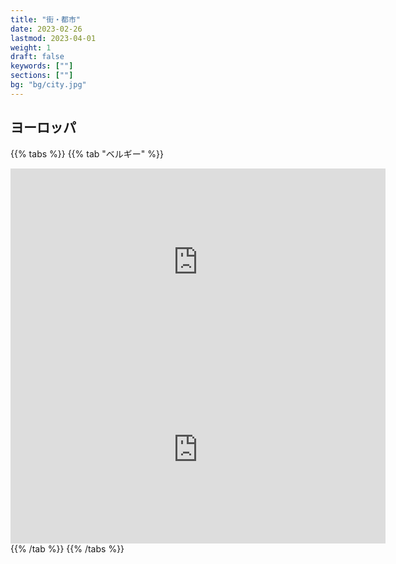 ```yaml
---
title: "街・都市"
date: 2023-02-26
lastmod: 2023-04-01
weight: 1
draft: false
keywords: [""]
sections: [""]
bg: "bg/city.jpg"
---
```



## ヨーロッパ

{{% tabs  %}}
{{% tab "ベルギー" %}}
<div class="googlemap-if">
<iframe src="https://www.google.com/maps/embed?pb=!4v1677761916748!6m8!1m7!1sKDRi1PoN6-vxZ2XpSDLqhw!2m2!1d51.22130769320599!2d4.399618062752674!3f147.71044708051744!4f12.321985894969984!5f0.7820865974627469" width="600" height="300" style="border:0;" allowfullscreen="" loading="lazy" referrerpolicy="no-referrer-when-downgrade"></iframe>
<iframe src="https://www.google.com/maps/embed?pb=!4v1677857091278!6m8!1m7!1srn2V1IvZ6WEyEXfdjrA3ZQ!2m2!1d51.0546813775164!2d3.725741509646077!3f234.94145450907692!4f17.35743115053279!5f1.448629766368791" width="600" height="300" style="border:0;" allowfullscreen="" loading="lazy" referrerpolicy="no-referrer-when-downgrade"></iframe>
</div>
{{% /tab %}}
{{% /tabs %}}
